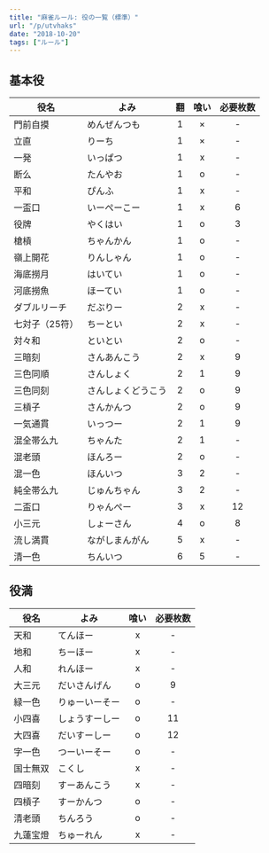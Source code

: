 ```yaml
---
title: "麻雀ルール: 役の一覧（標準）"
url: "/p/utvhaks"
date: "2018-10-20"
tags: ["ルール"]
---
```


基本役
----

| 役名 | よみ | 翻 | 喰い | 必要枚数 |
| ---- | ---- | :--: | :--: | :--: |
| 門前自摸 | めんぜんつも | 1 | × | - |
| 立直 | りーち | 1  | × | - |
| 一発 | いっぱつ | 1 | x | - |
| 断么 | たんやお | 1 | o | - |
| 平和 | ぴんふ | 1 | x | - |
| 一盃口 | いーぺーこー | 1 | x | 6 |
| 役牌 | やくはい | 1 | o | 3 |
| 槍槓 | ちゃんかん | 1 | o | - |
| 嶺上開花 | りんしゃん | 1 | o | - |
| 海底撈月 | はいてい | 1 | o | - |
| 河底撈魚 | ほーてい | 1 | o | - |
| ダブルリーチ | だぶりー | 2 | x | - |
| 七対子（25符） | ちーとい | 2 | x | - |
| 対々和 | といとい | 2 | o | - |
| 三暗刻 | さんあんこう | 2 | x | 9 |
| 三色同順 | さんしょく | 2 | 1 | 9 |
| 三色同刻 | さんしょくどうこう | 2 | o | 9 |
| 三槓子 | さんかんつ | 2 | o | 9 |
| 一気通貫 | いっつー | 2 | 1 | 9 |
| 混全帯么九 | ちゃんた | 2 | 1 | - |
| 混老頭 | ほんろー | 2 | o | - |
| 混一色 | ほんいつ | 3 | 2 | - |
| 純全帯么九 | じゅんちゃん | 3 | 2 | - |
| 二盃口 | りゃんぺー | 3 | x | 12 |
| 小三元 | しょーさん | 4 | o | 8 |
| 流し満貫 | ながしまんがん | 5 | x | - |
| 清一色 | ちんいつ | 6 | 5 | - |


役満
----

| 役名 | よみ | 喰い | 必要枚数 |
| ---- | ---- | :--: | :--: |
| 天和 | てんほー | x | - |
| 地和 | ちーほー | x | - |
| 人和 | れんほー | x | - |
| 大三元 | だいさんげん | o | 9 |
| 緑一色 | りゅーいーそー | o | - |
| 小四喜 | しょうすーしー | o | 11 |
| 大四喜 | だいすーしー | o | 12 |
| 字一色 | つーいーそー | o | - |
| 国士無双 | こくし | x | - |
| 四暗刻 | すーあんこう | x | - |
| 四槓子 | すーかんつ | o | - |
| 清老頭 | ちんろう | o | - |
| 九蓮宝燈 | ちゅーれん | x | - |

